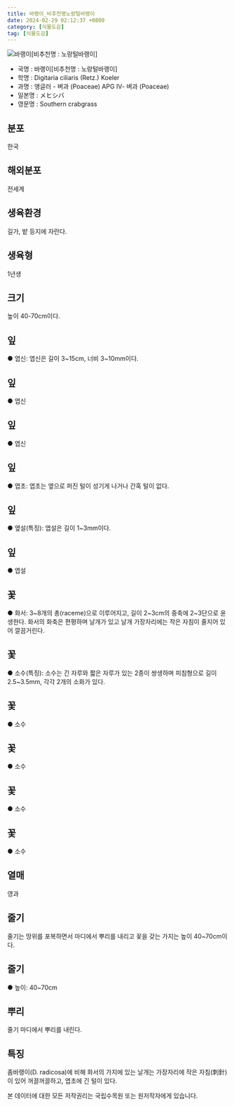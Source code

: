 ```yaml
---
title: 바랭이_비추천명노랑털바랭이
date: 2024-02-29 02:12:37 +0800
category: [식물도감]
tag: [식물도감]
---
```




![바랭이[비추천명 : 노랑털바랭이]](/fileUpload/plants/basic/Gramineae/Digitaria/14407/1_th2.JPG)
- 국명 : 바랭이[비추천명 : 노랑털바랭이]
- 학명 : Digitaria ciliaris (Retz.) Koeler
- 과명 : 앵글러 - 벼과 (Poaceae) APG Ⅳ- 벼과 (Poaceae)
- 일본명 : メヒシバ
- 영문명 : Southern crabgrass


## 분포
한국
## 해외분포
전세계
## 생육환경
길가, 밭 등지에 자란다.
## 생육형
1년생
## 크기
높이 40-70cm이다.
## 잎
● 엽신: 엽신은 길이 3~15cm, 너비 3~10mm이다.
## 잎
● 엽신
## 잎
● 엽신
## 잎
● 엽초: 엽초는 옆으로 퍼진 털이 성기게 나거나 간혹 털이 없다.
## 잎
● 옆설(특징): 엽설은 길이 1~3mm이다.
## 잎
● 엽설
## 꽃
● 화서: 3~8개의 총(raceme)으로 이루어지고, 길이 2~3cm의 중축에 2~3단으로 윤생한다. 화서의 화축은 편평하며 날개가 있고 날개 가장자리에는 작은 자침이 줄지어 있어 깔끔거린다.
## 꽃
● 소수(특징): 소수는 긴 자루와 짧은 자루가 있는 2종이 쌍생하며 피침형으로 길이 2.5~3.5mm, 각각 2개의 소화가 있다.
## 꽃
● 소수
## 꽃
● 소수
## 꽃
● 소수
## 꽃
● 소수
## 열매
영과
## 줄기
줄기는 땅위를 포복하면서 마디에서 뿌리를 내리고 꽃을 갖는 가지는 높이 40~70cm이다.
## 줄기
● 높이: 40~70cm
## 뿌리
줄기 마디에서 뿌리를 내린다.
## 특징
좀바랭이(D. radicosa)에 비해 화서의 가지에 있는 날개는 가장자리에 작은 자침(刺針)이 있어 꺼끌꺼끌하고, 엽초에 긴 털이 있다.






본 데이터에 대한 모든 저작권리는 국립수목원 또는 원저작자에게 있습니다.
